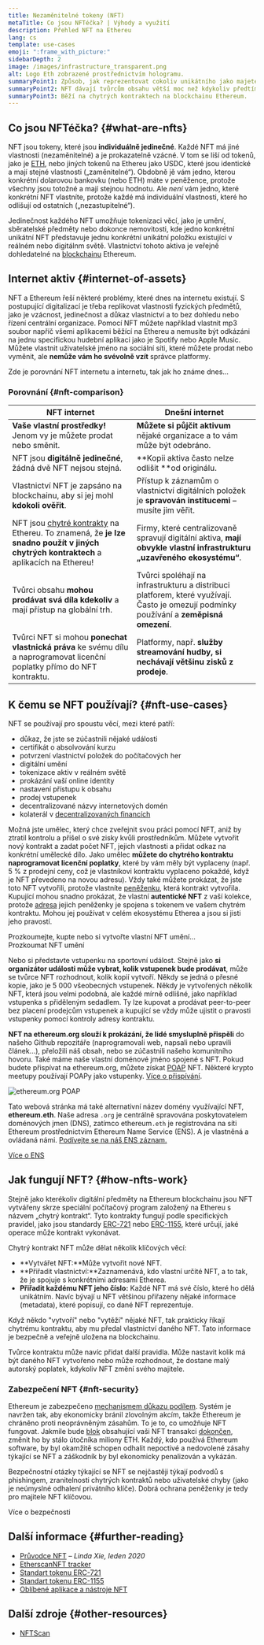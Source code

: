 ```yaml
---
title: Nezaměnitelné tokeny (NFT)
metaTitle: Co jsou NFTéčka? | Výhody a využití
description: Přehled NFT na Ethereu
lang: cs
template: use-cases
emoji: ":frame_with_picture:"
sidebarDepth: 2
image: /images/infrastructure_transparent.png
alt: Logo Eth zobrazené prostřednictvím hologramu.
summaryPoint1: Způsob, jak reprezentovat cokoliv unikátního jako majetek založený na Ethereu.
summaryPoint2: NFT dávají tvůrcům obsahu větší moc než kdykoliv předtím.
summaryPoint3: Běží na chytrých kontraktech na blockchainu Ethereum.
---
```


## Co jsou NFTéčka? {#what-are-nfts}

NFT jsou tokeny, které jsou **individuálně jedinečné**. Každé NFT má jiné vlastnosti (nezaměnitelné) a je prokazatelně vzácné. V tom se liší od tokenů, jako je [ETH](/glossary/#ether), nebo jiných tokenů na Ethereu jako USDC, které jsou identické a mají stejné vlastnosti („zaměnitelné“). Obdobně jě vám jedno, kterou konkrétní dolarovou bankovku (nebo ETH) máte v peněžence, protože všechny jsou totožné a mají stejnou hodnotu. Ale _není_ vám jedno, které konkrétní NFT vlastníte, protože každé má individuální vlastnosti, které ho odlišují od ostatních („nezastupitelné“).

Jedinečnost každého NFT umožňuje tokenizaci věcí, jako je umění, sběratelské předměty nebo dokonce nemovitosti, kde jedno konkrétní unikátní NFT představuje jednu konkrétní unikátní položku existující v reálném nebo digitálnm světě. Vlastnictví tohoto aktiva je veřejně dohledatelné na [blockchainu](/glossary/#blockchain) Ethereum.

<YouTube id="Xdkkux6OxfM" />

## Internet aktiv {#internet-of-assets}

NFT a Ethereum řeší některé problémy, které dnes na internetu existují. S postupující digitalizací je třeba replikovat vlastnosti fyzických předmětů, jako je vzácnost, jedinečnost a důkaz vlastnictví a to bez dohledu nebo řízení centrální organizace. Pomocí NFT můžete například vlastnit mp3 soubor napříč všemi aplikacemi běžící na Ethereu a nemusíte být odkázáni na jednu specifickou hudební aplikaci jako je Spotify nebo Apple Music. Můžete vlastnit uživatelské jméno na sociální síti, které můžete prodat nebo vyměnit, ale **nemůže vám ho svévolně vzít** správce platformy.

Zde je porovnání NFT internetu a internetu, tak jak ho známe dnes...

### Porovnání {#nft-comparison}

| NFT internet                                                                                                                                                      | Dnešní internet                                                                                                                          |
| ----------------------------------------------------------------------------------------------------------------------------------------------------------------- | ---------------------------------------------------------------------------------------------------------------------------------------- |
| **Vaše vlastní prostředky!** Jenom vy je můžete prodat nebo směnit.                                                                                               | **Můžete si půjčit aktivum** nějaké organizace a to vám může být odebráno.                                                               |
| NFT jsou **digitálně jedinečné**, žádná dvě NFT nejsou stejná.                                                                                                    | **Kopii aktiva často nelze odlišit **od originálu.                                                                                       |
| Vlastnictví NFT je zapsáno na blockchainu, aby si jej mohl **kdokoli ověřit**.                                                                                    | Přístup k záznamům o vlastnictví digitálních položek je **spravován institucemi** – musíte jim věřit.                                    |
| NFT jsou [chytré kontrakty](/glossary/#smart-contract) na Ethereu. To znamená, že **je lze snadno použít v jiných chytrých kontraktech** a aplikacích na Ethereu! | Firmy, které centralizovaně spravují digitální aktiva, **mají obvykle vlastní infrastrukturu „uzavřeného ekosystému“**.                  |
| Tvůrci obsahu **mohou prodávat svá díla kdekoliv** a mají přístup na globální trh.                                                                                | Tvůrci spoléhají na infrastrukturu a distribuci platforem, které využívají. Často je omezují podmínky používání a **zeměpisná omezení**. |
| Tvůrci NFT si mohou **ponechat vlastnická práva** ke svému dílu a naprogramovat licenční poplatky přímo do NFT kontraktu.                                         | Platformy, např. **služby streamování hudby, si nechávají většinu zisků z prodeje**.                                                     |

## K čemu se NFT používají? {#nft-use-cases}

NFT se používají pro spoustu věcí, mezi které patří:

- důkaz, že jste se zúčastnili nějaké události
- certifikát o absolvování kurzu
- potvrzení vlastnictví položek do počítačových her
- digitální umění
- tokenizace aktiv v reálném světě
- prokázání vaší online identity
- nastavení přístupu k obsahu
- prodej vstupenek
- decentralizované názvy internetových domén
- kolaterál v [decentralizovaných financích](/glossary/#defi)

Možná jste umělec, který chce zveřejnit svou práci pomocí NFT, aniž by ztratil kontrolu a přišel o své zisky kvůli prostředníkům. Můžete vytvořit nový kontrakt a zadat počet NFT, jejich vlastnosti a přidat odkaz na konkrétní umělecké dílo. Jako umělec **můžete do chytrého kontraktu naprogramovat licenční poplatky**, které by vám měly být vyplaceny (např. 5 % z prodejní ceny, což je vlastníkovi kontraktu vyplaceno pokaždé, když je NFT převedeno na novou adresu). Vždy také můžete prokázat, že jste toto NFT vytvořili, protože vlastníte [peněženku](/glossary/#wallet), která kontrakt vytvořila. Kupující mohou snadno prokázat, že vlastní **autentické NFT** z vaší kolekce, protože [adresa](/glossary/#address) jejich peněženky je spojena s tokenem ve vašem chytrém kontraktu. Mohou jej používat v celém ekosystému Etherea a jsou si jisti jeho pravostí.

<InfoBanner shouldSpaceBetween emoji=":eyes:" mt="8">
  <div>Prozkoumejte, kupte nebo si vytvořte vlastní NFT umění...</div>
  <ButtonLink href="/apps/?category=collectibles#explore">
    Prozkoumat NFT umění
  </ButtonLink>
</InfoBanner>

Nebo si představte vstupenku na sportovní událost. Stejně jako **si organizátor události může vybrat, kolik vstupenek bude prodávat**, může se tvůrce NFT rozhodnout, kolik kopií vytvoří. Někdy se jedná o přesné kopie, jako je 5 000 všeobecných vstupenek. Někdy je vytvořených několik NFT, která jsou velmi podobná, ale každé mírně odlišné, jako například vstupenka s přiděleným sedadlem. Ty lze kupovat a prodávat peer-to-peer bez placení prodejcům vstupenek a kupující se vždy může ujistit o pravosti vstupenky pomocí kontroly adresy kontraktu.

**NFT na ethereum.org slouží k prokázání, že lidé smysluplně přispěli** do našeho Github repozitáře (naprogramovali web, napsali nebo upravili článek...), přeložili náš obsah, nebo se zúčastnili našeho komunitního hovoru. Také máme naše vlastní doménové jméno spojené s NFT. Pokud budete přispívat na ethereum.org, můžete získat [POAP](/glossary/#poap) NFT. Některé krypto meetupy používají POAPy jako vstupenky. [Více o přispívání](/contributing/#poap).

![ethereum.org POAP](./poap.png)

Tato webová stránka má také alternativní název domény využívající NFT, **ethereum.eth**. Naše adresa `.org` je centrálně spravována poskytovatelem doménových jmen (DNS), zatímco ethereum`.eth` je registrována na síti Ethereum prostřednictvím Ethereum Name Service (ENS). A je vlastněná a ovládaná námi. [Podívejte se na náš ENS záznam.](https://app.ens.domains/name/ethereum.eth)

[Více o ENS](https://app.ens.domains)

<Divider />

## Jak fungují NFT? {#how-nfts-work}

Stejně jako kterékoliv digitální předměty na Ethereum blockchainu jsou NFT vytvářeny skrze speciální počítačový program založený na Ethereu s názvem „chytrý kontrakt“. Tyto kontrakty fungují podle specifických pravidel, jako jsou standardy [ERC-721](/glossary/#erc-721) nebo [ERC-1155](/glossary/#erc-1155), které určují, jaké operace může kontrakt vykonávat.

Chytrý kontrakt NFT může dělat několik klíčových věcí:

- **Vytvářet NFT:**Může vytvořit nové NFT.
- **Přiřadit vlastnictví:**Zaznamenává, kdo vlastní určité NFT, a to tak, že je spojuje s konkrétními adresami Etherea.
- **Přiřadit každému NFT jeho číslo:** Každé NFT má své číslo, které ho dělá unikátním. Navíc bývají u NFT většinou přiřazeny nějaké informace (metadata), které popisují, co dané NFT reprezentuje.

Když někdo "vytvoří" nebo "vytěží" nějaké NFT, tak prakticky říkají chytrému kontraktu, aby mu předal vlastnictví daného NFT. Tato informace je bezpečně a veřejně uložena na blockchainu.

Tvůrce kontraktu může navíc přidat další pravidla. Může nastavit kolik má být daného NFT vytvořeno nebo může rozhodnout, že dostane malý autorský poplatek, kdykoliv NFT změní svého majitele.

### Zabezpečení NFT {#nft-security}

Ethereum je zabezpečeno [mechanismem důkazu podílem](/glossary/#pos). Systém je navržen tak, aby ekonomicky bránil zlovolným akcím, takže Ethereum je chráněno proti neoprávněným zásahům. To je to, co umožňuje NFT fungovat. Jakmile bude [blok](/glossary/#block) obsahující vaši NFT transakci [dokončen](/glossary/#finality), změnit ho by stálo útočníka miliony ETH. Každý, kdo používá Ethereum software, by byl okamžitě schopen odhalit nepoctivé a nedovolené zásahy týkající se NFT a záškodník by byl ekonomicky penalizován a vykázán.

Bezpečnostní otázky týkající se NFT se nejčastěji týkají podvodů s phishingem, zranitelnosti chytrých kontraktů nebo uživatelské chyby (jako je neúmyslné odhalení privátního klíče). Dobrá ochrana peněženky je tedy pro majitele NFT klíčovou.

<ButtonLink href="/security/">
  Více o bezpečnosti
</ButtonLink>

## Další informace {#further-reading}

- [Průvodce NFT](https://linda.mirror.xyz/df649d61efb92c910464a4e74ae213c4cab150b9cbcc4b7fb6090fc77881a95d) – _Linda Xie, leden 2020_
- [EtherscanNFT tracker](https://etherscan.io/nft-top-contracts)
- [Standart tokenu ERC-721](/developers/docs/standards/tokens/erc-721/)
- [Standart tokenu ERC-1155](/developers/docs/standards/tokens/erc-1155/)
- [Oblíbené aplikace a nástroje NFT](https://www.ethereum-ecosystem.com/blockchains/ethereum/nfts)

## Další zdroje {#other-resources}

- [NFTScan](https://nftscan.com/)

<Divider />

<QuizWidget quizKey="nfts" />
